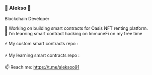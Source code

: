 ### 👋 Alekso 👋
Blockchain Developer

🔭 Working on building smart contracts for Oasis NFT renting platform.  
🌱 I’m learning smart contract hacking on ImmuneFi on my free time

⚡ My custom smart contracts repo :  
<!--
Ponpave (NFT ERC721)
Levia (Defi protocol - Titano Fork)
Script axie infinity (Scholar management with automated payments)
Concave audit & discord bot
-->
⚡ My learning smart contracts repo :

📫 Reach me: https://t.me/aleksoo91
